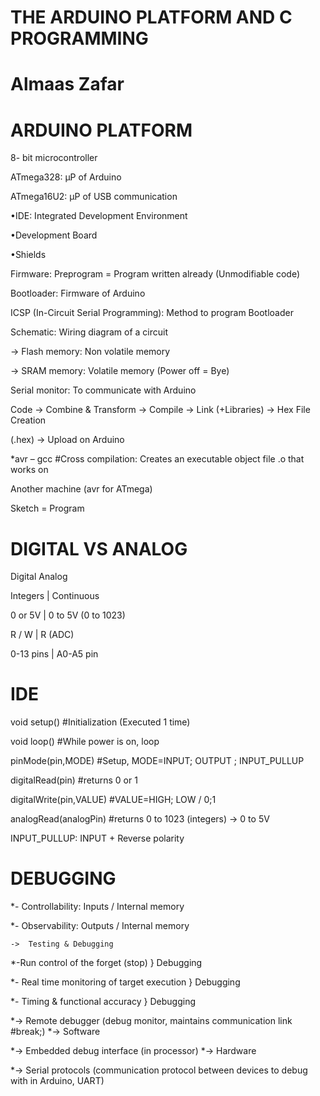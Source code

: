 #   THE ARDUINO PLATFORM AND C PROGRAMMING
   #   Almaas Zafar


#   ARDUINO PLATFORM

8- bit microcontroller

ATmega328: µP of Arduino

ATmega16U2: µP of USB communication

•IDE: Integrated Development Environment

•Development Board

•Shields

Firmware: Preprogram = Program written already (Unmodifiable code)

Bootloader: Firmware of Arduino

ICSP (In-Circuit Serial Programming): Method to program Bootloader

Schematic: Wiring diagram of a circuit

-> Flash memory: Non volatile memory

-> SRAM memory: Volatile memory (Power off = Bye)

Serial monitor: To communicate with Arduino

Code -> Combine & Transform -> Compile -> Link (+Libraries) -> Hex File Creation

(.hex) -> Upload on Arduino

*avr – gcc #Cross compilation: Creates an executable object file .o that works on

Another machine (avr for ATmega)

Sketch = Program


   #  DIGITAL VS ANALOG
   
   Digital                              Analog
   
  Integers             |             Continuous

  0 or 5V              |              0 to 5V (0 to 1023)

  R / W                |              R (ADC)

  0-13 pins            |              A0-A5 pin
  
  
  #   IDE 
  
void setup()  #Initialization (Executed 1 time)

void loop()   #While power is on, loop

pinMode(pin,MODE)   #Setup, MODE=INPUT; OUTPUT ; INPUT_PULLUP

digitalRead(pin)    #returns 0 or 1

digitalWrite(pin,VALUE)   #VALUE=HIGH; LOW / 0;1

analogRead(analogPin)   #returns 0 to 1023 (integers) -> 0 to 5V

 INPUT_PULLUP:  INPUT + Reverse polarity
 
 
 #  DEBUGGING
 
*- Controllability: Inputs / Internal memory

*- Observability: Outputs / Internal memory

    ->  Testing & Debugging

*-Run control of the forget (stop)               } Debugging

*- Real time monitoring of target execution      } Debugging

*- Timing & functional accuracy                  } Debugging

*-> Remote debugger (debug monitor, maintains communication link #break;) *-> Software

*-> Embedded debug interface (in processor) *-> Hardware

*-> Serial protocols (communication protocol between devices to debug with in Arduino, UART)
 

